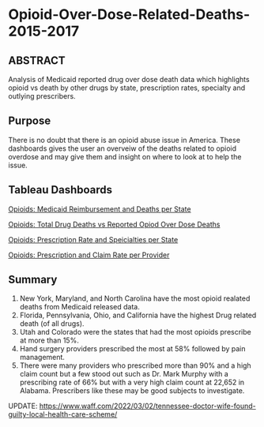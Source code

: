 # Opioid-Over-Dose-Related-Deaths-2015-2017

## ABSTRACT

Analysis of Medicaid reported drug over dose death data which highlights opioid vs death by other drugs by state, prescription rates, specialty and outlying prescribers.

## Purpose

There is no doubt that there is an opioid abuse issue in America. These dashboards gives the user an overveiw of the deaths related to opioid overdose and may give them and insight on where to look at to help the issue. 

## Tableau Dashboards

<a href="https://public.tableau.com/app/profile/kishan.patel2847/viz/OpioidsMedicaidReimbursementandDeathsperState/ODeathsvsMedicaidReimbursements">Opioids: Medicaid Reimbursement and Deaths per State</a>

<a href="https://public.tableau.com/app/profile/kishan.patel2847/viz/OpioidsTotalDrugDeathsvsReportedOpiodOverDoseDeaths/AllDrugODvsOpioidOD">Opioids: Total Drug Deaths vs Reported Opiod Over Dose Deaths</a>

<a href="https://public.tableau.com/app/profile/kishan.patel2847/viz/OpioidsPrescriptionRateandSpeicialtiesperState/OpioidsRx">Opioids: Prescription Rate and Speicialties per State</a>

<a href="https://public.tableau.com/app/profile/kishan.patel2847/viz/OpioidsPrescriptionandClaimRateperProvider/RxbyDoctors">Opioids: Prescription and Claim Rate per Provider</a>

## Summary

1. New York, Maryland, and North Carolina have the most opioid realated deaths from Medicaid released data. 
2. Florida, Pennsylvania, Ohio, and California have the highest Drug related death (of all drugs). 
3. Utah and Colorado were the states that had the most opioids prescribe at more than 15%. 
4. Hand surgery providers prescribed the most at 58% followed by pain management. 
5. There were many providers who prescribed more than 90% and a high claim count but a few stood out such as Dr. Mark Murphy with a prescribing rate of 66% but with a very high claim count at 22,652 in Alabama. Prescribers like these may be good subjects to investigate.  

UPDATE: https://www.waff.com/2022/03/02/tennessee-doctor-wife-found-guilty-local-health-care-scheme/
